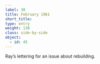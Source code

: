 ```yaml
---
label: 38
title: February 1961
short_title:
type: entry
weight: 138
class: side-by-side
object:
  - id: 45
---
```


Ray’s lettering for an issue about rebuilding.
